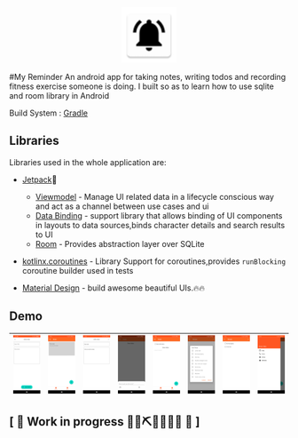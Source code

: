 
<p align="center">
<img src="app/src/main/res/mipmap-hdpi/ic_launcher.png" alt="home" width="100"/>
</p>
#My Reminder
An android app for taking notes, writing todos and recording fitness exercise someone is doing.
I built so as to learn how to use sqlite and room library in Android

Build System : [Gradle](https://gradle.org/)

## Libraries

Libraries used in the whole application are:

- [Jetpack](https://developer.android.com/jetpack)🚀
  - [Viewmodel](https://developer.android.com/topic/libraries/architecture/viewmodel) - Manage UI related data in a lifecycle conscious way
  and act as a channel between use cases and ui
  - [Data Binding](https://developer.android.com/topic/libraries/data-binding) - support library that allows binding of UI components in  layouts to data sources,binds character details and search results to UI
  - [Room](https://developer.android.com/training/data-storage/room) - Provides abstraction layer over SQLite

- [kotlinx.coroutines](https://github.com/Kotlin/kotlinx.coroutines) - Library Support for coroutines,provides `runBlocking` coroutine builder used in tests
- [Material Design](https://material.io/develop/android/docs/getting-started/) - build awesome beautiful UIs.🔥🔥

## Demo

<img src="screenshots/add_note.png" width=300/>|<img src="screenshots/notes.png" width=300/>|<img src="screenshots/edit.png" width=300/>|<img src="screenshots/addtodo.png" width=300/>|<img src="screenshots/todo.png" width=300/>|<img src="screenshots/fitdialog.png" width=300/>|<img src="screenshots/all_fitness.png" width=300/>|<img src="screenshots/drawer.png" width=300/>|
:----:|:----:|:----:|:----:|:----:|:----:|:----:|:----:|

## \[ 🚧 Work in progress 👷‍♀️⛏👷🔧️👷🔧 🚧 \]